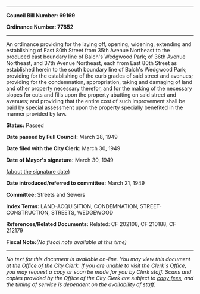 

********

**Council Bill Number: 69169**
   
**Ordinance Number: 77852**
********

 An ordinance providing for the laying off, opening, widening, extending and establishing of East 80th Street from 35th Avenue Northeast to the produced east boundary line of Balch's Wedgwood Park; of 36th Avenue Northeast, and 37th Avenue Northeast, each from East 80th Street as established herein to the south boundary line of Balch's Wedgwood Park; providing for the establishing of the curb grades of said street and avenues; providing for the condemnation, appropriation, taking and damaging of land and other property necessary therefor, and for the making of the necessary slopes for cuts and fills upon the property abutting on said street and avenues; and providing that the entire cost of such improvement shall be paid by special assessment upon the property specially benefited in the manner provided by law.

**Status:** Passed
   
**Date passed by Full Council:** March 28, 1949
   
**Date filed with the City Clerk:** March 30, 1949
   
**Date of Mayor's signature:** March 30, 1949
   
[(about the signature date)](/~public/approvaldate.htm)
   
   
   
**Date introduced/referred to committee:** March 21, 1949
   
**Committee:** Streets and Sewers
   
   
**Index Terms:** LAND-ACQUISITION, CONDEMNATION, STREET-CONSTRUCTION, STREETS, WEDGEWOOD

**References/Related Documents:** Related: CF 202108, CF 210188, CF 212179

**Fiscal Note:**_(No fiscal note available at this time)_
********

_No text for this document is available on-line. You may view this document at [the Office of the City Clerk](http://www.seattle.gov/leg/clerk/contactUs.htm). If you are unable to visit the Clerk's Office, you may request a copy or scan be made for you by Clerk staff. Scans and copies provided by the Office of the City Clerk are subject to [copy fees](http://clerk.seattle.gov/~public/clerkfees.htm), and the timing of service is dependent on the availability of staff._

